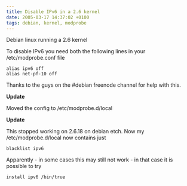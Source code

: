 ```yaml
---
title: Disable IPv6 in a 2.6 kernel
date: 2005-03-17 14:37:02 +0100
tags: debian, kernel, modprobe
---
```


Debian linux running a 2.6 kernel

To disable IPv6 you need both the following lines in your /etc/modprobe.conf file

```none
alias ipv6 off
alias net-pf-10 off
```

Thanks to the guys on the #debian freenode channel for help with this.

**Update**

Moved the config to /etc/modprobe.d/local

**Update**

This stopped working on 2.6.18 on debian etch. Now my /etc/modprobe.d/local now contains just

```none
blacklist ipv6
```

Apparently - in some cases this may still not work - in that case it is possible to try

```none
install ipv6 /bin/true
```
